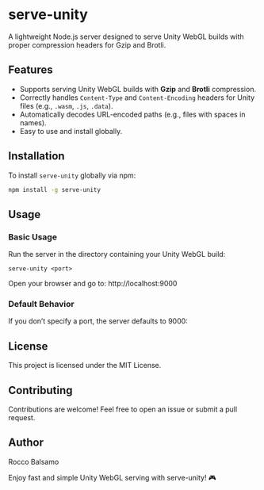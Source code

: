 # serve-unity

A lightweight Node.js server designed to serve Unity WebGL builds with proper compression headers for Gzip and Brotli.

## Features

- Supports serving Unity WebGL builds with **Gzip** and **Brotli** compression.
- Correctly handles `Content-Type` and `Content-Encoding` headers for Unity files (e.g., `.wasm`, `.js`, `.data`).
- Automatically decodes URL-encoded paths (e.g., files with spaces in names).
- Easy to use and install globally.

## Installation

To install `serve-unity` globally via npm:

```bash
npm install -g serve-unity
```

## Usage

### Basic Usage

Run the server in the directory containing your Unity WebGL build:

```
serve-unity <port>
```

Open your browser and go to: http://localhost:9000

### Default Behavior

If you don’t specify a port, the server defaults to 9000:

## License

This project is licensed under the MIT License.

## Contributing

Contributions are welcome! Feel free to open an issue or submit a pull request.

## Author
Rocco Balsamo

Enjoy fast and simple Unity WebGL serving with serve-unity! 🎮